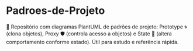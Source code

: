 # Padroes-de-Projeto
📂 Repositório com diagramas PlantUML de padrões de projeto: Prototype 🌀 (clona objetos), Proxy 🛡️ (controla acesso a objetos) e State 🔄 (altera comportamento conforme estado). Útil para estudo e referência rápida.
